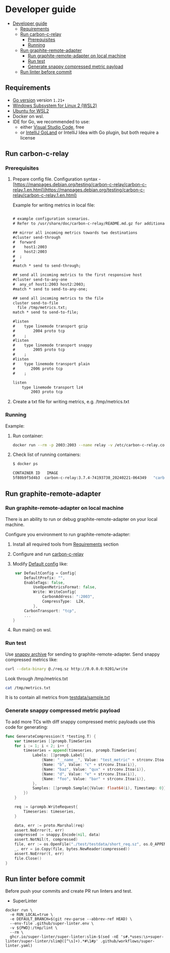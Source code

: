 # Developer guide

* [Developer guide](#developer-guide)
  * [Requirements](#requirements)
  * [Run carbon-c-relay](#run-carbon-c-relay)
    * [Prerequisites](#prerequisites)
    * [Running](#running)
  * [Run graphite-remote-adapter](#run-graphite-remote-adapter)
    * [Run graphite-remote-adapter on local machine](#run-graphite-remote-adapter-on-local-machine)
    * [Run test](#run-test)
    * [Generate snappy compressed metric payload](#generate-snappy-compressed-metric-payload)
  * [Run linter before commit](#run-linter-before-commit)

## Requirements

* [Go version](https://go.dev/dl/) version `1.21+`
* [Windows Subsystem for Linux 2 (WSL2)](https://docs.microsoft.com/en-us/windows/wsl/install)
* [Ubuntu for WSL2](https://canonical-ubuntu-wsl.readthedocs-hosted.com/en/latest/guides/install-ubuntu-wsl2/)
* Docker on wsl.
* IDE for Go, we recommended to use:
  * either [Visual Studio Code](https://code.visualstudio.com/), free
  * or [IntelliJ GoLand](https://www.jetbrains.com/go/) or IntelliJ Idea with Go plugin, but both require a license

## Run carbon-c-relay

### Prerequisites

1. Prepare config file. Configuration syntax - [https://manpages.debian.org/testing/carbon-c-relay/carbon-c-relay.1.en.html](https://manpages.debian.org/testing/carbon-c-relay/carbon-c-relay.1.en.html)

   Example for writing metrics in local file:

   ```txt

   # example configuration scenarios.
   # Refer to /usr/share/doc/carbon-c-relay/README.md.gz for additional examples!

   ## mirror all incoming metrics towards two destinations
   #cluster send-through
   #  forward
   #    host1:2003
   #    host2:2003
   #  ;
   #
   #match * send to send-through;

   ## send all incoming metrics to the first responsive host
   #cluster send-to-any-one
   #  any_of host1:2003 host2:2003;
   #match * send to send-to-any-one;

   ## send all incoming metrics to the file
   cluster send-to-file
     file /tmp/metrics.txt;
   match * send to send-to-file;

   #listen
   #    type linemode transport gzip
   #        2004 proto tcp
   #    ;
   #listen
   #    type linemode transport snappy
   #        2005 proto tcp
   #    ;
   #listen
   #    type linemode transport plain
   #       2006 proto tcp
   #    ;

   listen
       type linemode transport lz4
           2003 proto tcp

   ```

2. Create a txt file for writing metrics, e.g. /tmp/metrics.txt

### Running

Example:

1. Run container:

    ```bash
    docker run --rm -p 2003:2003 --name relay -v /etc/carbon-c-relay.conf:/etc/carbon-c-relay.conf:ro -v /tmp/metrics.txt:/tmp/metrics.txt %link to carbon relay artifact% -f /etc/carbon-c-relay.conf
    ```

2. Check list of running containers:

    ```bash
    $ docker ps

    CONTAINER ID   IMAGE                                                                                                                 COMMAND                  CREATED         STATUS         PORTS                                       NAMES
    5f80b9f5d4b3  carbon-c-relay:3.7.4-74193738_20240221-064349   "carbon-c-relay -f …"   7 seconds ago   Up 6 seconds   0.0.0.0:2003->2003/tcp, :::2003->2003/tcp   relay
    ```

## Run graphite-remote-adapter

### Run graphite-remote-adapter on local machine

There is an ability to run or debug graphite-remote-adapter on your local machine.

Configure you environment to run graphite-remote-adapter:

1. Install all required tools from [Requirements](#requirements) section
2. Configure and run [carbon-c-relay](#run-carbon-c-relay)
3. Modify [Default config](../../../client/graphite/config/config.go#L66) like:

   ```go
    var DefaultConfig = Config{
        DefaultPrefix: "",
        EnableTags: false,
            UseOpenMetricsFormat: false,
            Write: WriteConfig{
                CarbonAddress: ":2003",
                CompressType:  LZ4,
            },
        CarbonTransport: "tcp",
        ...
   }
   ```

4. Run main() on wsl.

### Run test

Use [snappy archive](../../../client/graphite/test/testdata/req.sz) for sending to graphite-remote-adapter.
Send snappy compressed metrics like:

```bash
curl --data-binary @./req.sz http://0.0.0.0:9201/write
```

Look through /tmp/metrics.txt

```bash
cat /tmp/metrics.txt
```

It is to contain all metrics from [testdata/sample.txt](../../../client/graphite/test/testdata/sample.txt)

### Generate snappy compressed metric payload

To add more TCs with diff snappy compressed metric payloads use this code for generating:

```go
func GenerateCompression(t *testing.T) {
    var timeseries []prompb.TimeSeries
    for i := 1; i < 2; i++ {
        timeseries = append(timeseries, prompb.TimeSeries{
            Labels: []prompb.Label{
                {Name: "__name__", Value: "test_metric" + strconv.Itoa(i)},
                {Name: "b", Value: "c" + strconv.Itoa(i)},
                {Name: "baz", Value: "qux" + strconv.Itoa(i)},
                {Name: "d", Value: "e" + strconv.Itoa(i)},
                {Name: "foo", Value: "bar" + strconv.Itoa(i)},
            },
            Samples: []prompb.Sample{{Value: float64(i), Timestamp: 0}},
        })
    }

    req := &prompb.WriteRequest{
        Timeseries: timeseries,
    }

    data, err := proto.Marshal(req)
    assert.NoError(t, err)
    compressed := snappy.Encode(nil, data)
    assert.NotNil(t, compressed)
    file, err := os.OpenFile("./test/testdata/short_req.sz", os.O_APPEND|os.O_CREATE|os.O_WRONLY, 0644)
    _, err = io.Copy(file, bytes.NewReader(compressed))
    assert.NoError(t, err)
    file.Close()
}
```
## Run linter before commit
Before push your commits and create PR run linters and test.
* SuperLinter
```shell
docker run \
  -e RUN_LOCAL=true \
  -e DEFAULT_BRANCH=$(git rev-parse --abbrev-ref HEAD) \
  --env-file .github/super-linter.env \
  -v ${PWD}:/tmp/lint \
  --rm \
  ghcr.io/super-linter/super-linter:slim-$(sed -nE 's#.*uses:\s+super-linter/super-linter/slim@([^\s]+).*#\1#p' .github/workflows/super-linter.yaml)
```
